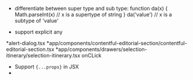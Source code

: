 

- differentiate between super type and sub type:
  function da(x) {
  Math.parseInt(x) // x is a supertype of string
  }
  da('value') // x is a subtype of 'value'

* support explicit any

*alert-dialog.tsx
*app/components/contentful-editorial-section/contentful-editorial-section.tsx
*app/components/drawers/selection-itinerary/selection-itinerary.tsx onCLick
* Support `{...props}` in JSX
* 